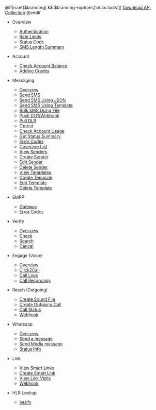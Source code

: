 @if(isset($branding) && $branding->options['docs.tools'])
[Download API Collection](https://www.getpostman.com/collections/f7993e89da1255c640cc)
@endif

- Overview

  - [Authentication](/docs/{version})
  - [Rate Limits](/docs/{version}#rate-limits)
  - [Status Code](/docs/{version}#http-status-codes)
  - [SMS Length Summary](/docs/{version}/sms-length-summary)

- Account

  - [Check Account Balance](/docs/{version}/balance)
  - [Adding Credits](/docs/{version}/add-credits)

- Messaging

  - [Overview](/docs/{version}/sms-overview)
  - [Send SMS](/docs/{version}/send-sms)
  - [Send SMS Using JSON](/docs/{version}/send-sms-json)
  - [Send SMS Using Template](/docs/{version}/send-template-sms)
  - [Bulk SMS Using File](/docs/{version}/send-sms-bulk)
  - [Push DLR/Webhook](/docs/{version}/sms-push-dlr)
  - [Pull DLR](/docs/{version}/sms-pull-dlr)
  - [Optout](/docs/{version}/optout)
  - [Check Account Usage](/docs/{version}/get-usage-report)
  - [Get Status Summary](/docs/{version}/get-status-report)
  - [Error Codes](/docs/{version}/smpp-gateway#delivery-reports)
  - [Coverage List](/docs/{version}/locations/coveragelist)
  - [View Senders](/docs/{version}/senders)
  - [Create Sender](/docs/{version}/senders/create)
  - [Edit Sender](/docs/{version}/senders/edit)
  - [Delete Sender](/docs/{version}/senders/delete)
  - [View Templates](/docs/{version}/templates)
  - [Create Template](/docs/{version}/templates/create)
  - [Edit Template](/docs/{version}/templates/edit)
  - [Delete Template](/docs/{version}/templates/delete)

- SMPP
  - [Gateway](/docs/{version}/smpp-gateway)
  - [Error Codes](/docs/{version}/smpp-gateway#delivery-reports)
- Verify

  - [Overview](/docs/{version}/verify)
  - [Check](/docs/{version}/verify/check)
  - [Search](/docs/{version}/verify/search)
  - [Cancel](/docs/{version}/verify/cancel)

- Engage (Voice)

  - [Overview](/docs/{version}/voice)
  - [Click2Call](/docs/{version}/voice/c2c)
  - [Call Logs](/docs/{version}/voice/logs)
  - [Call Recordings](/docs/{version}/voice/logs#recordings-report)

- Reach (Outgoing)

  - [Create Sound File](/docs/{version}/reach)
  - [Create Outgoing Call](/docs/{version}/reach/call)
  - [Call Status](/docs/{version}/reach/status)
  - [Webhook](/docs/{version}/reach/webhook)

- Whatsapp

  - [Overview](/docs/{version}/whatsapp)
  - [Send a message](/docs/{version}/whatsapp/send-message)
  - [Send Media message](/docs/{version}/whatsapp/send-media-message)
  - [Status Info](/docs/{version}/whatsapp/status)

- Link

  - [View Smart Links](/docs/{version}/link)
  - [Create Smart Link](/docs/{version}/link/create)
  - [View Link Visits](/docs/{version}/link/visits)
  - [Webhook](/docs/{version}/link/webhook)

- HLR Lookup

  - [Verify](/docs/{version}/lookup/verify)

